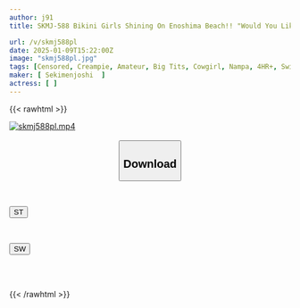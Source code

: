 ```yaml
---
author: j91
title: SKMJ-588 Bikini Girls Shining On Enoshima Beach!! "Would You Like To Be A Model For A Virgin Art School Student?" 2 A Virgin Gets Fully Erect While Drawing A Nice Body, And Can't Draw It Well. The Open-minded Bikini Girl Is Aroused To The Max Lol "Let's Have Sex" And Celebrate The First Creampie Special

url: /v/skmj588pl
date: 2025-01-09T15:22:00Z
image: "skmj588pl.jpg"
tags: [Censored, Creampie, Amateur, Big Tits, Cowgirl, Nampa, 4HR+, Swimsuit, Virgin Man	]
maker: [ Sekimenjoshi  ]
actress: [ ]
---
```



{{< rawhtml >}}

<div class="video" data-videoid="oMja9g6jdQtJVoJ">
    <a href="javascript:;">
        <img src="/v/skmj588pl/skmj588pl.jpg" width="WIDTH" height="HEIGHT" alt="skmj588pl.mp4" loading="lazy">
    </a>
</div>

<script type="text/javascript" src="https://j91.asia/asset/on-demand-st.js"></script>

<br>
  <link rel="stylesheet" href="https://j91.asia/asset/bs5.css">
  
  <center>
  <button class="btn btn-primary" type="button" data-bs-toggle="collapse" data-bs-target=".multi-collapse" aria-expanded="false" aria-controls="multiCollapseExample1 multiCollapseExample2"><h2>Download</h2></button></center>
</p>
<div class="row">
  <div class="col">
    <div class="collapse multi-collapse" id="multiCollapseExample1">
      <div class="card card-body">
	      	      <br>
<div class="buttons">  
<p><a href="/v/skmj588pl/st.html" target="_blank"><button class="btn-hover color-3"><i class="fa fa-download"></i> ST</button></a></p></div>
    </div>
  </div>
</div>
  <div class="col">
    <div class="collapse multi-collapse" id="multiCollapseExample2">
      <div class="card card-body">
	      <br>
<div class="buttons">
<p><a href="/v/skmj588pl/sw.html" target="_blank"><button class="btn-hover color-2"><i class="fa fa-download"></i> SW</button></a></p></div>
<br><br>
      </div>
    </div>
  </div>
</div>

{{< /rawhtml >}}
